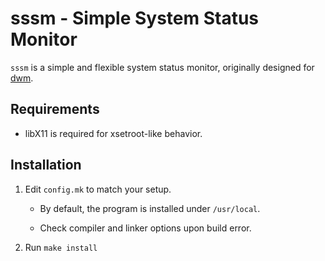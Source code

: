 sssm - Simple System Status Monitor
===================================

`sssm` is a simple and flexible system status monitor, originally designed for [dwm](https://dwm.suckless.org).


Requirements
------------

 * libX11 is required for xsetroot-like behavior.


Installation
------------

 1. Edit `config.mk` to match your setup.

    * By default, the program is installed under `/usr/local`.

    * Check compiler and linker options upon build error.

 2. Run `make install`


